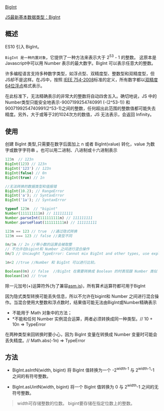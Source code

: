 [BigInt](https://developer.mozilla.org/zh-CN/docs/Web/JavaScript/Reference/Global_Objects/BigInt)

[JS最新基本数据类型：BigInt](https://juejin.im/post/5d3f8402f265da039e129574)

## 概述

ES10 引入 BigInt。

`BigInt 是一种内置对象`，它提供了一种方法来表示大于 2<sup>53</sup> - 1 的整数。
这原本是 Javascript中可以用 Number 表示的最大数字。BigInt 可以表示任意大的整数。


许多编程语言支持多种数字类型，如浮点型、双精度型、整数型和双精度型，但JS却不是这样。在JS中，按照 [IEEE 754-2008](https://en.wikipedia.org/wiki/IEEE_754-2008_revision)标准的定义，所有数字都以[双精度64位浮点](http://en.wikipedia.org/wiki/Double_precision_floating-point_format)格式表示。

在此标准下，无法精确表示的非常大的整数将自动四舍五入。确切地说，JS 中的Number类型只能安全地表示-9007199254740991 (-(2^53-1)) 和9007199254740991(2^53-1)之间的整数，任何超出此范围的整数值都可能失去精度。另外，大于或等于2的1024次方的数值，JS 无法表示，会返回 Infinity。


## 使用
创建 BigInt 类型,只需要在数字后面加上 n 或者 BigInt(value) 转化，value 为数字或数字字符串 。也可以用二进制、八进制或十六进制表示
```js
123n  // 123n
BigInt(123) // 123n
BigInt('123') // 123n
BigInt(false) // 0n
BigInt(true) // 1n

//无法转换的数据类型和值报错
BigInt(10.2); // RangeError 
BigInt('a'); // SyntaxError 
BigInt('1a'); // SyntaxError 

typeof 123n  // "bigint"
Number(111111111n) // 111111111
Number.parseInt(111111111n) // 111111111
Number.parseFloat(111111111n) // 111111111

123n == 123 // true  //通过隐式转换
123n === 123 // false //类型不同

8n/3n // 2n //带小数的运算会被取整
// 不允许在bigint和 Number 之间进行混合操作
8n/3 // Uncaught TypeError: Cannot mix BigInt and other types, use explicit conversions

1n<2 //true //Number 和 BigInt 可以进行比较。

Boolean(0n) // false  //BigInt 在需要转换成 Boolean 的时表现跟 Number 类似
Boolean(1n) // true 
```

除一元加号(+)运算符外(为了兼容[asm.js](https://github.com/tc39/proposal-bigint/blob/master/ADVANCED.md#dont-break-asmjs))，所有算术运算符都可用于BigInt

因为隐式类型转换可能丢失信息，所以不允许在bigint和 Number 之间进行混合操作。当混合使用大整数和浮点数时，结果值可能无法由BigInt或Number精确表示
* 不能用于 Math 对象中的方法；
* *不能和任何 Number 实例混合运算，两者必须转换成同一种类型。// 10 + 10n => TypeError

在两种类型来回转换时要小心，因为 BigInt 变量在转换成 Number 变量时可能会丢失精度。// Math.abs(-1n) => TypeError


## 方法 
* BigInt.asIntN(width, bigint) 将 BigInt 值转换为一个 -2<sup>width-1</sup> 与 2<sup>width-1</sup>-1 之间的有符号整数。

* BigInt.asUintN(width, bigint) 将一个 BigInt 值转换为 0 与 2<sup>width</sup>-1 之间的无符号整数。

>width可存储整数的位数。
>bigint要存储在指定位数上的整数。